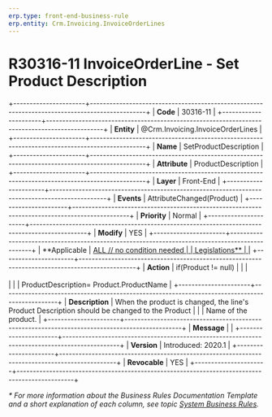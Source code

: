 ```yaml
---
erp.type: front-end-business-rule
erp.entity: Crm.Invoicing.InvoiceOrderLines
---
```


# R30316-11 InvoiceOrderLine - Set Product Description
+----------------------+-----------------------------------------------------------------------------------------------+
| **Code**             | 30316-11                                                                                      |
+----------------------+-----------------------------------------------------------------------------------------------+
| **Entity**           | @Crm.Invoicing.InvoiceOrderLines                                                              |
+----------------------+-----------------------------------------------------------------------------------------------+
| **Name**             | SetProductDescription                                                                         |
+----------------------+-----------------------------------------------------------------------------------------------+
| **Attribute**        | ProductDescription                                                                            |
+----------------------+-----------------------------------------------------------------------------------------------+
| **Layer**            | Front-End                                                                                     |
+----------------------+-----------------------------------------------------------------------------------------------+
| **Events**           | AttributeChanged(Product)                                                                     |
+----------------------+-----------------------------------------------------------------------------------------------+
| **Priority**         | Normal                                                                                        |
+----------------------+-----------------------------------------------------------------------------------------------+
| **Modify**           | YES                                                                                           |
+----------------------+-----------------------------------------------------------------------------------------------+
| **Applicable         | [ALL // no condition needed                                                                   |
| Legislations**       | ](xref:applicable-legislations)                                                               |
+----------------------+-----------------------------------------------------------------------------------------------+
| **Action**           | if(Product != null)                                                                           |
|                      | <br/><br/>                                                                                    |
|                      | ProductDescription= Product.ProductName                                                       |
+----------------------+-----------------------------------------------------------------------------------------------+
| **Description**      | When the product is changed, the line\'s Product Description should be changed to the Product |
|                      | Name of the product.                                                                          |
+----------------------+-----------------------------------------------------------------------------------------------+
| **Message**          |                                                                                               |
+----------------------+-----------------------------------------------------------------------------------------------+
| **Version**          | Introduced: 2020.1                                                                            |
+----------------------+-----------------------------------------------------------------------------------------------+
| **Revocable**        | YES                                                                                           |
+----------------------+-----------------------------------------------------------------------------------------------+

*\* For more information about the Business Rules Documentation Template and a short explanation of each column, see
topic [System Business Rules](../templates/template-description-system-business-rules.md).*

